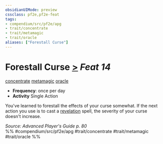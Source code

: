 ```yaml
---
obsidianUIMode: preview
cssclass: pf2e,pf2e-feat
tags:
- compendium/src/pf2e/apg
- trait/concentrate
- trait/metamagic
- trait/oracle
aliases: ["Forestall Curse"]
---
```

# Forestall Curse  [>](../../rules/core-rulebook/chapter-9-playing-the-game.md#Actions "Single Action") *Feat 14*  
[concentrate](../../rules/traits/concentrate.md)  [metamagic](../../rules/traits/metamagic.md)  [oracle](../../rules/traits/oracle-apg.md)  

- **Frequency**: once per day
- **Activity** Single Action

You've learned to forestall the effects of your curse somewhat. If the next action you use is to cast a [revelation](../../rules/traits/revelation.md) spell, the severity of your curse doesn't increase.

*Source: Advanced Player's Guide p. 80*  
%% #compendium/src/pf2e/apg #trait/concentrate #trait/metamagic #trait/oracle %%